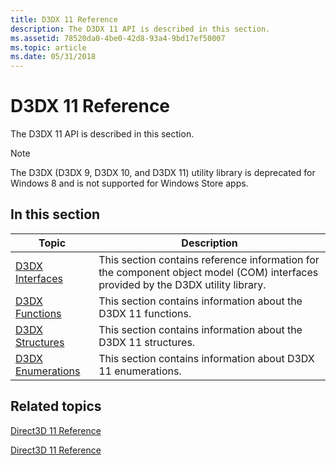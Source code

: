 ```yaml
---
title: D3DX 11 Reference
description: The D3DX 11 API is described in this section.
ms.assetid: 78520da0-4be0-42d8-93a4-9bd17ef50007
ms.topic: article
ms.date: 05/31/2018
---
```


# D3DX 11 Reference

The D3DX 11 API is described in this section.

> [!Note]  
> The D3DX (D3DX 9, D3DX 10, and D3DX 11) utility library is deprecated for Windows 8 and is not supported for Windows Store apps.

 


## In this section



| Topic                                                                        | Description                                                                                                                                  |
|------------------------------------------------------------------------------|----------------------------------------------------------------------------------------------------------------------------------------------|
| [D3DX Interfaces](d3d11-graphics-reference-d3dx11-interfaces.md)<br/> | This section contains reference information for the component object model (COM) interfaces provided by the D3DX utility library.<br/> |
| [D3DX Functions](d3d11-graphics-reference-d3dx11-functions.md)<br/>   | This section contains information about the D3DX 11 functions.<br/>                                                                    |
| [D3DX Structures](d3d11-graphics-reference-d3dx11-structures.md)<br/> | This section contains information about the D3DX 11 structures.<br/>                                                                   |
| [D3DX Enumerations](d3d11-graphics-reference-d3dx11-enums.md)<br/>    | This section contains information about D3DX 11 enumerations.<br/>                                                                     |



 

## Related topics

<dl> <dt>

[Direct3D 11 Reference](atoc-d3d11-graphics-reference.md)
</dt> <dt>

[Direct3D 11 Reference](d3d11-graphics-reference.md)
</dt> </dl>

 

 





